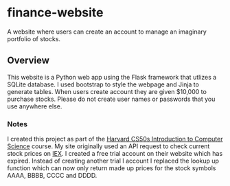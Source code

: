 # finance-website
A website where users can create an account to manage an imaginary portfolio of stocks.

## Overview
This website is a Python web app using the Flask framework that utlizes a SQLite database. I used bootstrap to style the webpage and Jinja to generate tables. When users create account they are given $10,000 to purchase stocks. Please do not create user names or passwords that you use anywhere else.

### Notes
I created this project as part of the [Harvard CS50s Introduction to Computer Science](https://cs50.harvard.edu/x/2023/) course. My site originally used an API request to check current stock prices on [IEX](https://www.iexexchange.io/). I created a free trial account on their website which has expired. Instead of creating another trial I account I replaced the lookup up function which can now only return made up prices for the stock symbols AAAA, BBBB, CCCC and DDDD.
